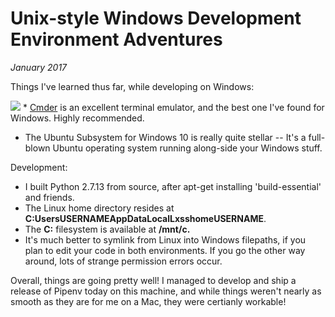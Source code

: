 # Unix-style Windows Development Environment Adventures
*January 2017*





  Things I've learned thus far, while developing on Windows:

 ![](http://images.squarespace-cdn.com/content/v1/665498111876725f7613f1e6/1719666497154-6VAFLR03ZNAAXG3QI98N/95b31-dbec8-image-asset.png)   * [Cmder](http://cmder.net/) is an excellent terminal emulator, and the best one I've found for Windows. Highly recommended.
* The Ubuntu Subsystem for Windows 10 is really quite stellar \-\- It's a full\-blown Ubuntu operating system running along\-side your Windows stuff.

 Development:

 * I built Python 2\.7\.13 from source, after apt\-get installing 'build\-essential' and friends.
* The Linux home directory resides at **C:UsersUSERNAMEAppDataLocalLxsshomeUSERNAME**.
* The **C:** filesystem is available at **/mnt/c.**
* It's much better to symlink from Linux into Windows filepaths, if you plan to edit your code in both environments. If you go the other way around, lots of strange permission errors occur.

 Overall, things are going pretty well! I managed to develop and ship a release of Pipenv today on this machine, and while things weren't nearly as smooth as they are for me on a Mac, they were certianly workable!
